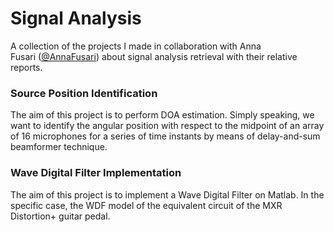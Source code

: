 # Signal Analysis
A collection of the projects I made in collaboration with Anna Fusari&nbsp;([@AnnaFusari](https://github.com/AnnaFusari)) about signal analysis retrieval with their relative reports.

### Source Position Identification
The aim of this project is to perform DOA estimation. Simply speaking, we want to identify the angular position with respect to the
midpoint of an array of 16 microphones for a series of time instants by means of delay-and-sum beamformer technique.

### Wave Digital Filter Implementation
The aim of this project is to implement a Wave Digital Filter on Matlab. In the specific case, the WDF model of the equivalent circuit of the MXR Distortion+ guitar pedal.
